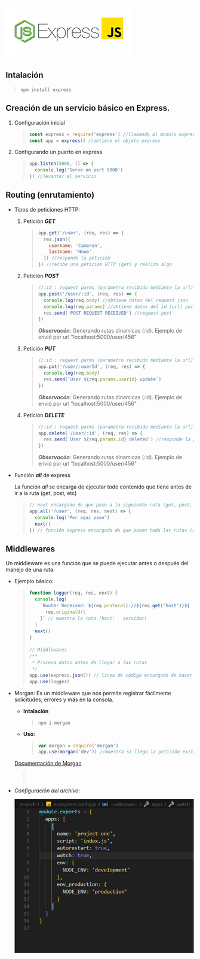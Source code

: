 ![EXPRESS logo](https://github.com/FernandoMendozaE/ApuntesDesarrollo/blob/master/image/express.PNG)

## Intalación

> ```
> npm install express
> ```

## Creación de un servicio básico en Express.

1. Configuración inicial

   > ```javascript
   > const express = require('express') //llamando al modulo express
   > const app = express() //obtiene el objeto express
   > ```

2. Configurando un puerto en express

   > ```javascript
   > app.listen(5000, () => {
   >   console.log('Serve on port 5000')
   > }) //levantar el servicio
   > ```

## Routing (enrutamiento)

- Tipos de peticiones HTTP:

  1. Petición **_GET_**

     > ```javascript
     > app.get('/user', (req, res) => {
     >   res.json({
     >     username: 'Cameron',
     >     lastname: 'Howe'
     >   }) //responde la petición
     > }) //recibe una peticion HTTP (get) y realiza algo
     > ```

  2. Petición **_POST_**

     > ```javascript
     > //:id : request parms (parametro recibido mediante la url)
     > app.post('/user/:id', (req, res) => {
     >   console.log(req.body) //obtiene datos del request json
     >   console.log(req.params) //obtiene datos del id (url) parametros
     >   res.send('POST REQUEST RECEIVED') //request post
     > })
     > ```
     >
     > **_Observacón_**: Generando rutas dinamicas (:id). Ejemplo de envió por url "localhost:5000/user/456"

  3. Petición **_PUT_**

     > ```javascript
     > //:id : request parms (parametro recibido mediante la url)
     > app.put('/user/:userId', (req, res) => {
     >   console.log(req.body)
     >   res.send(`User ${req.params.userId} update`)
     > })
     > ```
     >
     > **_Observacón_**: Generando rutas dinamicas (:id). Ejemplo de envió por url "localhost:5000/user/456"

  4. Petición **_DELETE_**

     > ```javascript
     > //:id : request parms (parametro recibido mediante la url)
     > app.delete('/user/:id', (req, res) => {
     >   res.send(`User ${req.params.id} deleted`) //responde la petición
     > })
     > ```
     >
     > **_Observacón_**: Generando rutas dinamicas (:id). Ejemplo de envió por url "localhost:5000/user/456"

- Función **_all_** de express

  La función _all_ se encarga de ejecutar todo contenido que tiene antes de ir a la ruta (get, post, etc)

  > ```javascript
  > // next encargado de que pase a la siguiente ruta (get, post, etc)
  > app.all('/user', (req, res, next) => {
  >   console.log('Por aqui paso')
  >   next()
  > }) // función express encargado de que pasen toda las rutas (/user)
  > ```

## Middlewares

Un middleware es una función que se puede ejecutar antes o después del manejo de una ruta.

- Ejemplo básico:

  > ```javascript
  > function logger(req, res, next) {
  >   console.log(
  >     `Router Received: ${req.protocol}://${req.get('host')}${
  >       req.originalUrl
  >     }` // muestra la ruta (host:   servidor)
  >   )
  >   next()
  > }
  >
  > // Middlewares
  > /**
  >  * Procesa datos antes de llegar a las rutas
  >  */
  > app.use(express.json()) // linea de código encargado de hacer conocer el formato JSON
  > app.use(logger)
  > ```

- Morgan: Es un middleware que nos permite registrar fácilmente solicitudes, errores y más en la consola.

  - **Intalación**
    > ```
    > npm i morgan
    > ```
  - **Uso:**
    > ```javascript
    > var morgan = require('morgan')
    > app.use(morgan('dev')) //muestra si llego la petición exitosamente
    > ```

  [Documentación de Morgan](https://www.npmjs.com/package/morgan)

  > ```
  >
  > ```
  >
  > ```
  >
  > ```
  >
  > ```
  >
  > ```

- _Configuración del archivo:_

  ![github](https://github.com/FernandoMendozaE/ApuntesDesarrollo/blob/master/image/ConfiguracionPM2.PNG)
